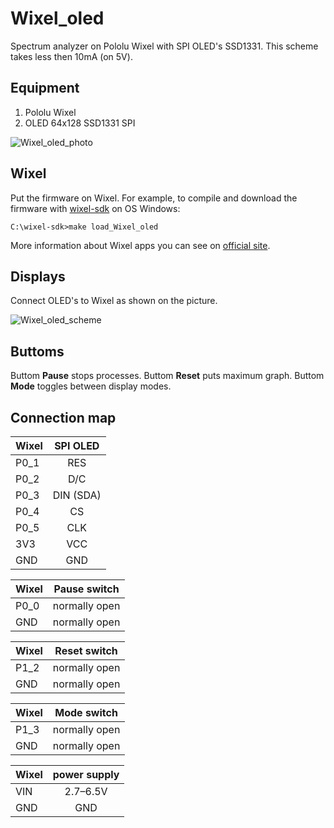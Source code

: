 # Wixel_oled

Spectrum analyzer on Pololu Wixel with SPI OLED's SSD1331. This scheme takes less then 10mA (on 5V).

## Equipment

1. Pololu Wixel
2. OLED 64x128 SSD1331 SPI

![Wixel_oled_photo]()

## Wixel

Put the firmware on Wixel. For example, to compile and download the firmware with [wixel-sdk](http://pololu.github.io/wixel-sdk/) on OS Windows:

```
C:\wixel-sdk>make load_Wixel_oled
```

More information about Wixel apps you can see on [official site](https://www.pololu.com/docs/0J46/10.b).

## Displays

Connect OLED's to Wixel as shown on the picture.

![Wixel_oled_scheme](https://github.com/Oestoidea/oled-spectrum-analizer/blob/master/Wixel_oled/fritzing-scheme/Wixel_oled_bb.png)

## Buttoms

Buttom __Pause__ stops processes. Buttom __Reset__ puts maximum graph. Buttom __Mode__ toggles between display modes. 

## Connection map

| Wixel    | SPI OLED      |
| -------- |:-------------:|
| P0_1     | RES           |
| P0_2     | D/C           |
| P0_3     | DIN (SDA)     |
| P0_4     | CS            |
| P0_5     | CLK           |
| 3V3      | VCC           |
| GND      | GND           |

| Wixel    | Pause switch  |
| -------- |:-------------:|
| P0_0     | normally open |
| GND      | normally open |

| Wixel    | Reset switch  |
| -------- |:-------------:|
| P1_2     | normally open |
| GND      | normally open |

| Wixel    | Mode switch   |
| -------- |:-------------:|
| P1_3     | normally open |
| GND      | normally open |

| Wixel    | power supply  |
| -------- |:-------------:|
| VIN      | 2.7–6.5V      |
| GND      | GND           |
